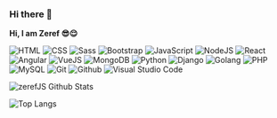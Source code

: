 ### Hi there 👋


**Hi, I am Zeref 😎😌**

![HTML](https://img.icons8.com/color/50/000000/html-5--v1.png) ![CSS](https://img.icons8.com/color/48/000000/css3.png) ![Sass](https://img.icons8.com/color/48/000000/sass.png) ![Bootstrap](https://img.icons8.com/color/48/000000/bootstrap.png) ![JavaScript](https://img.icons8.com/color/48/000000/javascript--v1.png) ![NodeJS](https://img.icons8.com/color/48/000000/nodejs.png) ![React](https://img.icons8.com/external-tal-revivo-color-tal-revivo/48/000000/external-react-a-javascript-library-for-building-user-interfaces-logo-color-tal-revivo.png) ![Angular](https://img.icons8.com/external-tal-revivo-shadow-tal-revivo/48/000000/external-angular-a-typescript-based-open-source-web-application-framework-logo-shadow-tal-revivo.png) ![VueJS](https://img.icons8.com/color/48/000000/vue-js.png) ![MongoDB](https://img.icons8.com/color/48/000000/mongodb.png) ![Python](https://img.icons8.com/color/48/000000/python--v1.png) ![Django](https://img.icons8.com/external-tal-revivo-shadow-tal-revivo/48/000000/external-django-a-high-level-python-web-framework-that-encourages-rapid-development-logo-shadow-tal-revivo.png) ![Golang](https://img.icons8.com/color/48/000000/golang.png) ![PHP](https://img.icons8.com/external-tal-revivo-shadow-tal-revivo/48/000000/external-hypertext-preprocessor-a-widely-used-open-source-general-purpose-scripting-language-logo-shadow-tal-revivo.png) ![MySQL](https://img.icons8.com/color/48/000000/mysql-logo.png) ![Git](https://img.icons8.com/color/48/000000/git.png) ![Github](https://img.icons8.com/ios-filled/50/000000/github.png) ![Visual Studio Code](https://img.icons8.com/fluency/48/000000/visual-studio-code-2019.png) 

![zerefJS Github Stats](https://github-readme-stats.vercel.app/api?username=zerefJS&show_icons=true&theme=radical)

![Top Langs](https://github-readme-stats.vercel.app/api/top-langs/?username=zerefJS&show_icons=true&theme=radical&layout=compact)
